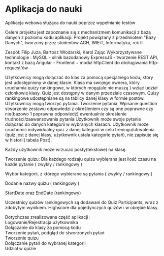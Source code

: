 # Aplikacja do nauki
Aplikacja webowa służąca do nauki poprzez wypełnianie testów 

Celem projektu jest zapoznanie się z mechanizmem komunikacji z bazą danych z poziomu kodu aplikacji.
Projekt powiązany z przedmiotem "Bazy Danych", tworzony przez studentów AGH, WIEiT, Informatyka, rok II

Zespół: Filip Juza, Bartosz Włodarski, Karol Zając
Wykorzystywane technologie : 
MySQL - silnik bazodanowy
ExpressJS - tworzenie REST API, kontakt z bazą
Angular - Frontend + moduł httpClient do obsługiwania http-request'ów



Użytkownicy mogą dołączać do klas za pomocą specjalnego kodu, który jest udostępniony w danej klasie. Klasa ma swojego ownera, który uruchamia quizy rankingowe, w których mogą(ale nie muszą ) wziąć udział członkowie klasy. Quiz jest dostępny w danym przedziale czasowym. Quizy rankingowe udostępniane są na tablicy danej klasy w formie postów. 
Użytkownicy mogą tworzyć pytania.
Tworzenie pytania:
Wpisanie question
stworzenie zestawu odpowiedzi z określeniem czy są one poprawne czy nie(bazowo 1 poprawna odpowiedź)
ewentualnie określenie trudności/zaawansowania pytania
Użytkownik może swoje pytania dołączać do danych kategorii w wybranych klasach. 
Użytkownik może uruchomić indywidualny quiz z danej kategorii w celu treningu/utrwalenia (quiz jest z danej klasy, użytkownik ustala kategorie pytań), nie zapisuje się w historii( tabela Post). 

Każdy użytkownik może wrzucać posty(tekstowe) na klasę.

Tworzenie quizu:
Dla każdego rodzaju quizu wybierana jest ilość czasu na każde pytanie ( zwykły / rankingowy ) 

Wybór kategorii, z którego wybierane są pytania ( zwykły / rankingowy ) 

Dodanie nazwy quizu ( rankingowy )

StartDate oraz EndDate (rankingowy)

Uczestnicy quizów rankingowych są dodawani do Quiz Participants, wraz z zdobytym wynikiem.
Highscore dla pojedynczych quizów i w obrębie klasy. 

Dotychczas zrealizowana część aplikacji :  
Logowanie/Rejestracja użytkownika  
Dołączanie do klasy za pomocą kodu  
Tworzenie pytań, podgląd do stworzonych pytań  
Tworzenie quizu  
Dołączanie pytań do wybranej kategorii  
Udział w quizie  
